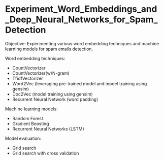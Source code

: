 # Experiment_Word_Embeddings_and_Deep_Neural_Networks_for_Spam_Detection

Objective: Experimenting various word embedding techniques and machine learning models for spam emails detection.

Word embedding techniques:
- CountVectorizer
- CountVectorizer(w/N-gram)
- TfidfVectorizer
- Word2Vec (leveraging pre-trained model and model training using gensim)
- Doc2Vec (model training using gensim)
- Recurrent Neural Network (word padding)

Machine learning models:
- Random Forest
- Gradient Boosting
- Recurrent Neural Networks (LSTM)

Model evaluation:
- Grid search
- Grid search with cross validation
